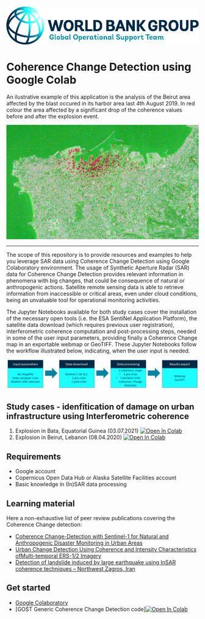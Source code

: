<p><center> <img src="../images/GOST_Logo_2021.png" width="700"/> </p></center>

# Coherence Change Detection using Google Colab
An ilustrative example of this application is the analysis of the Beirut area affected by the blast occured in its harbor area last 4th August 2019. In red colour the area affected by a significant drop of the coherence values before and after the explosion event.
<p><center> <img src="../images/example_CCD.png" width="1000"/> </p></center>

***
The scope of this repository is to provide resources and examples to help you leverage SAR data using Coherence Change Detection using Google Colaboratory environment.
The usage of Synthetic Aperture Radar (SAR) data for Coherence Change Detection provides relevant information in phenomena with big changes, that could be consequence of natural or anthropogenic actions. Satellite remote sensing data is able to retrieve information from inaccessible or critical areas, even under cloud conditions, being an unvaluable tool for operational monitoring activities. 

The Jupyter Notebooks available for both study cases cover the installation of the necessary open tools (i.e. the ESA SentiNel Application Platform), the satellite data download (which requires previous user registration), interferometric coherence computation and post-processing steps, needed in some of the user input parameters, providing finally a Coherence Change map in an exportable webmap or GeoTIFF. These Jupyter Notebooks follow the workflow illustrated below, indicating, when the user input is needed. 

<p><center> <img src="../images/workflow_CCD.png" width="1000"/> </p></center>


## Study cases - idenfitication of damage on urban infrastructure using Interferometric coherence

1. Explosion in Bata, Equatorial Guinea (03.07.2021) [![Open In Colab](https://colab.research.google.com/assets/colab-badge.svg)](https://colab.research.google.com/github/mdelgadoblasco/GOST_SAR/blob/master/Coherence%20Change%20Detection/code/WB_Bata_HandOn_session.ipynb)
2. Explosion in Beirut, Lebanon (08.04.2020) [![Open In Colab](https://colab.research.google.com/assets/colab-badge.svg)](https://colab.research.google.com/github/mdelgadoblasco/GOST_SAR/blob/master/Coherence%20Change%20Detection/code/WB_Beirut_HandsOn_session.ipynb)

## Requirements
- Google account
- Copernicus Open Data Hub or Alaska Satellite Facilities account
- Basic knowledge in (In)SAR data processing

## Learning material 
Here a non-exhaustive list of peer review publications covering the Coherence Change detection: 
 - [Coherence Change-Detection with Sentinel-1 for Natural and Anthropogenic Disaster Monitoring in Urban Areas](https://www.mdpi.com/2072-4292/10/7/1026)
 - [Urban Change Detection Using Coherence and Intensity Characteristics ofMulti-temporal ERS-1/2 Imagery](http://earth.esa.int/workshops/fringe2005/proceedings/papers/350_liao.pdf)
 - [Detection of landslide induced by large earthquake using InSAR coherence techniques – Northwest Zagros, Iran](https://www.sciencedirect.com/science/article/pii/S1110982318302886)

## Get started
- [Google Colaboratory](https://colab.research.google.com/notebooks/intro.ipynb)
- [GOST Generic Coherence Change Detection code][![Open In Colab](https://colab.research.google.com/assets/colab-badge.svg)](https://colab.research.google.com/github/mdelgadoblasco/GOST_SAR/blob/master/Coherence%20Change%20Detection/code/WB_CoherenceChangeDetection_generic.ipynb)

